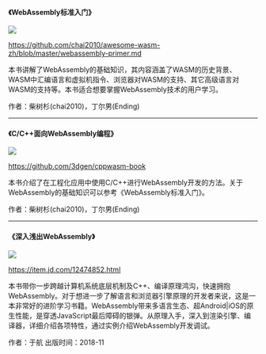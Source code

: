 #### 《WebAssembly标准入门》

![](https://raw.githubusercontent.com/chai2010/awesome-wasm-zh/master/webassembly-primer-cover.png)

https://github.com/chai2010/awesome-wasm-zh/blob/master/webassembly-primer.md

本书讲解了WebAssembly的基础知识，其内容涵盖了WASM的历史背景、WASM中汇编语言和虚拟机指令、浏览器对WASM的支持、其它高级语言对WASM的支持等。本书适合想要掌握WebAssembly技术的用户学习。

作者：柴树杉(chai2010)，丁尔男(Ending)

---

#### 《C/C++面向WebAssembly编程》

![](https://3dgen.cn/cppwasm-book/cover.png)

https://github.com/3dgen/cppwasm-book

本书介绍了在工程化应用中使用C/C++进行WebAssembly开发的方法。关于WebAssembly的基础知识可以参考《WebAssembly标准入门》。

作者：柴树杉(chai2010)，丁尔男(Ending)

---

#### 《深入浅出WebAssembly》

![](http://218.249.32.138/covers/9787121352171.jpg)

https://item.jd.com/12474852.html

本书带你一步跨越计算机系统底层机制及C++、编译原理鸿沟，快速拥抱WebAssembly。对于想进一步了解语言和浏览器引擎原理的开发者来说，这是一本非常好的进阶学习书籍。WebAssembly带来多语言生态、超Android|iOS的原生性能，是穿透JavaScript最后障碍的银弹。从原理入手，深入到渲染引擎、编译器，详细介绍各项特性，通过实例介绍WebAssembly开发调试。

作者：于航
出版时间：2018-11